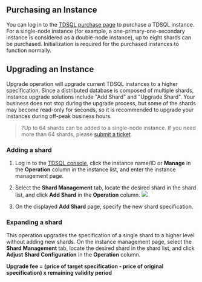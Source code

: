 ## Purchasing an Instance
You can log in to the [TDSQL purchase page](https://console.cloud.tencent.com/dcdb/buy) to purchase a TDSQL instance. For a single-node instance (for example, a one-primary-one-secondary instance is considered as a double-node instance), up to eight shards can be purchased.
Initialization is required for the purchased instances to function normally.

## Upgrading an Instance
Upgrade operation will upgrade current TDSQL instances to a higher specification. Since a distributed database is composed of multiple shards, instance upgrade solutions include "Add Shard" and "Upgrade Shard". Your business does not stop during the upgrade process, but some of the shards may become read-only for seconds, so it is recommended to upgrade your instances during off-peak business hours.
>?Up to 64 shards can be added to a single-node instance. If you need more than 64 shards, please [submit a ticket](https://console.cloud.tencent.com/workorder/category).
>

### Adding a shard
1. Log in to the [TDSQL console](https://console.cloud.tencent.com/dcdb/instance/index), click the instance name/ID or **Manage** in the **Operation** column in the instance list, and enter the instance management page.

2. Select the **Shard Management** tab, locate the desired shard in the shard list, and click **Add Shard** in the **Operation** column.
![](https://main.qcloudimg.com/raw/d9a2e9b9261b3252a0db00472b1c3c92.png)
3. On the displayed **Add Shard** page, specify the new shard specification.

### Expanding a shard
This operation upgrades the specification of a single shard to a higher level without adding new shards.
On the instance management page, select the **Shard Management** tab, locate the desired shard in the shard list, and click **Adjust Shard Configuration** in the **Operation** column.

**Upgrade fee = (price of target specification - price of original specification) x remaining validity period**


